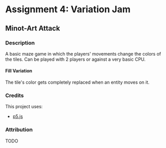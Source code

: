 # Assignment 4: Variation Jam
## Minot-Art Attack

### Description
A basic maze game in which the players' movements change the colors of the tiles.
Can be played with 2 players or against a very basic CPU.

#### Fill Variation
The tile's color gets completely replaced when an entity moves on it.

### Credits
This project uses:
- [p5.js](https://p5js.org)

### Attribution
TODO
